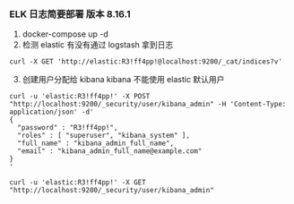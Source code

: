### ELK 日志简要部署 版本 8.16.1

1. docker-compose up -d
2. 检测 elastic 有没有通过 logstash 拿到日志

```
curl -X GET 'http://elastic:R3!ff4pp!@localhost:9200/_cat/indices?v'
```

3. 创建用户分配给 kibana kibana 不能使用 elastic 默认用户

```
curl -u 'elastic:R3!ff4pp!' -X POST "http://localhost:9200/_security/user/kibana_admin" -H 'Content-Type: application/json' -d'
{
  "password" : "R3!ff4pp!",
  "roles" : [ "superuser", "kibana_system" ],
  "full_name" : "kibana_admin_full_name",
  "email" : "kibana_admin_full_name@example.com"
}
'

curl -u 'elastic:R3!ff4pp!' -X GET "http://localhost:9200/_security/user/kibana_admin"
```
